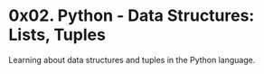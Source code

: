 # 0x02. Python - Data Structures: Lists, Tuples
Learning about data structures and tuples in the Python language.
